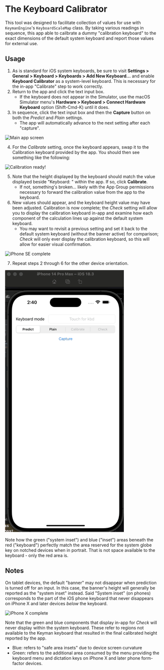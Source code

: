 #  The Keyboard Calibrator

This tool was designed to facilitate collection of values for use with `KeymanEngine`'s `KeyboardScaleMap` class.  By taking various readings in sequence, this app able to cailbrate a dummy "calibration keyboard" to the exact dimensions of the default system keyboard and report those values for external use.

## Usage

1.  As is standard for iOS system keyboards, be sure to visit **Settings > General > Keyboard > Keyboards > Add New Keyboard...** and enable **Keyboard Calibrator** as a system-level keyboard.  This is necessary for the in-app "Calibrate" step to work correctly.
2.  Return to the app and click the text input box.
    - If the keyboard does not appear in the Simulator, use the macOS Simulator menu's **Hardware > Keyboard > Connect Hardware Keyboard** option (Shift-Cmd-K) until it does.
3.  In sequence, click the text input box and then the **Capture** button on both the _Predict_ and _Plain_ settings.
    - The app will automatically advance to the next setting after each "capture".

![Main app screen](readme_imgs/step-3.png)

4.  For the _Calibrate_ setting, once the keyboard appears, swap it to the Calibration keyboard provided by the app.  You should then see something like the following:

![Calibration ready!](readme_imgs/step-4.png)

5.  Note that the height displayed by the keyboard should match the value displayed beside "Keyboard: " within the app.  If so, click **Calibrate**.
    - If not, something's broken... likely with the App Group permissions necessary to forward the calibration value from the app to the keyboard.
6.  New values should appear, and the keyboard height value may have been adjusted.  Calibration is now complete; the _Check_ setting will allow you to display the calibration keyboard in-app and examine how each component of the calculation lines up against the default system keyboard.
    - You may want to revisit a previous setting and set it back to the default system keyboard (without the banner active) for comparison; _Check_ will only ever display the calibration keyboard, so this will allow for easier visual confirmation.

![iPhone SE complete](readme_imgs/iPhone-SE-complete.png)

7.  Repeat steps 2 through 6 for the other device orientation.

![Example calibration run](readme_imgs/keyboard-calibration-run.gif)

Note how the green ("system inset") and blue ("inset") areas beneath the red ("keyboard") perfectly match the area reserved for the system globe key on notched devices when in portrait.  That is not space available to the keyboard - only the red area is.

## Notes

On tablet devices, the default "banner" may not disappear when prediction is turned off for an input.  In this case, the banner's height will generally be reported as the "system inset" instead.  Said "System inset" (on phones) corresponds to the part of the iOS phone keyboard that never disappears on iPhone X and later devices _below_ the keyboard.

![iPhone X complete](readme_imgs/iPhone-X-complete.png)

Note that the green and blue components that display in-app for _Check_ will never display within the system keyboard.  These refer to regions not available to the Keyman keyboard that resulted in the final calibrated height reported by the app.
- Blue:  refers to "safe area insets" due to device screen curvature
- Green:  refers to the additional area consumed by the menu providing the keyboard menu and dictation keys on iPhone X and later phone form-factor devices.
